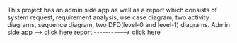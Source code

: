 This project has an admin side app as well as a report which consists of system request, requirement analysis, use case diagram, two activity diagrams, sequence diagram, two DFD(level-0 and level-1) diagrams.
Admin side app --> [click here](https://github.com/chistia007/Health-Care-Center-Admin-Only)
report ----------> [click here](https://drive.google.com/file/d/1c-Ib265O2qqCj8bKVTJPL7Zkw8dOYopj/view?usp=sharing)
